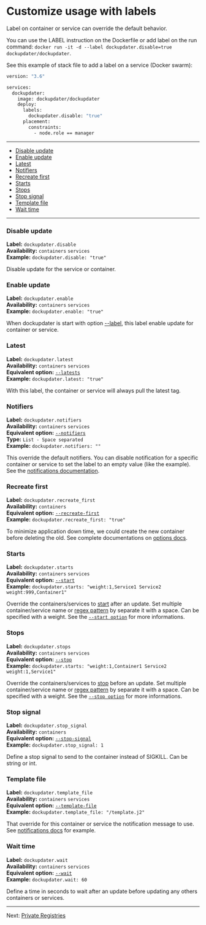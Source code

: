# Customize usage with labels

Label on container or service can override the default behavior.

You can use the LABEL instruction on the Dockerfile or add label on the run command: `docker run -it -d --label dockupdater.disable=true dockupdater/dockupdater`.

See this example of stack file to add a label on a service (Docker swarm):

```bash
version: "3.6"

services:
  dockupdater:
    image: dockupdater/dockupdater
    deploy:
      labels:
        dockupdater.disable: "true"
      placement:
        constraints:
          - node.role == manager
```

***

* [Disable update](#disable-update)
* [Enable update](#enable-update)
* [Latest](#latest)
* [Notifiers](#notifiers)
* [Recreate first](#recreate-first)
* [Starts](#starts)
* [Stops](#stops)
* [Stop signal](#stop-signal)
* [Template file](#template-file)
* [Wait time](#wait-time)

***

### Disable update

**Label:** `dockupdater.disable`  
**Availability:** `containers` `services`  
**Example:** `dockupdater.disable: "true"`  

Disable update for the service or container.

### Enable update

**Label:** `dockupdater.enable`  
**Availability:** `containers` `services`  
**Example:** `dockupdater.enable: "true"`  

When dockupdater is start with option [--label](Options.md#Label), this label enable update for container or service.

### Latest

**Label:** `dockupdater.latest`  
**Availability:** `containers` `services`  
**Equivalent option:** [`--latests`](Options.md#latest)  
**Example:** `dockupdater.latest: "true"`  

With this label, the container or service will always pull the latest tag.

### Notifiers

**Label:** `dockupdater.notifiers`  
**Availability:** `containers` `services`  
**Equivalent option:** [`--notifiers`](Options.md#notifiers)  
**Type:** `List - Space separated`  
**Example:** `dockupdater.notifiers: ""`  

This override the default notifiers. You can disable notification for a specific container or service to set the label to an empty value (like the example). See the [notifications documentation](Notifications.md).

### Recreate first

**Label:** `dockupdater.recreate_first`  
**Availability:** `containers`  
**Equivalent option:** [`--recreate-first`](Options.md#recreate-first)  
**Example:** `dockupdater.recreate_first: "true"`  

To minimize application down time, we could create the new container before deleting the old. See complete documentations on [options docs](Options.md#recreate-first).

### Starts

**Label:** `dockupdater.starts`  
**Availability:** `containers` `services`  
**Equivalent option:** [`--start`](Options.md#start)  
**Example:** `dockupdater.starts: "weight:1,Service1 Service2 weight:999,Container1"`  

Override the containers/services to [start](Options.md#start) after an update. Set multiple container/service name or [regex pattern](https://pythex.org/) by separate it with a space. Can be specified with a weight. See the [`--start option`](Options.md#start) for more informations.

### Stops

**Label:** `dockupdater.stops`  
**Availability:** `containers` `services`  
**Equivalent option:** [`--stop`](Options.md#stop)  
**Example:** `dockupdater.starts: "weight:1,Container1 Service2 weight:1,Service1"`  

Override the containers/services to [stop](Options.md#stop) before an update. Set multiple container/service name or [regex pattern](https://pythex.org/) by separate it with a space. Can be specified with a weight. See the [`--stop option`](Options.md#stop) for more informations.

### Stop signal

**Label:** `dockupdater.stop_signal`  
**Availability:** `containers`  
**Equivalent option:** [`--stop-signal`](Options.md#stop-signal)  
**Example:** `dockupdater.stop_signal: 1`  

Define a stop signal to send to the container instead of SIGKILL. Can be string or int.

### Template file

**Label:** `dockupdater.template_file`  
**Availability:** `containers` `services`  
**Equivalent option:** [`--template-file`](Options.md#template-file)  
**Example:** `dockupdater.template_file: "/template.j2"`  

That override for this container or service the notification message to use. See [notifications docs](Notifications.md) for example.

### Wait time

**Label:** `dockupdater.wait`  
**Availability:** `containers` `services`  
**Equivalent option:** [`--wait`](Options.md#wait-time)  
**Example:** `dockupdater.wait: 60`  

Define a time in seconds to wait after an update before updating any others containers or services.

***

Next: [Private Registries](Private-Registries.md)
